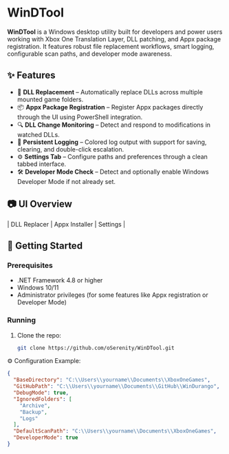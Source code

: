 # WinDTool

**WinDTool** is a Windows desktop utility built for developers and power users working with Xbox One Translation Layer, DLL patching, and Appx package registration. It features robust file replacement workflows, smart logging, configurable scan paths, and developer mode awareness.

## ✨ Features

- 🔁 **DLL Replacement** – Automatically replace DLLs across multiple mounted game folders.
- 📦 **Appx Package Registration** – Register Appx packages directly through the UI using PowerShell integration.
- 🔍 **DLL Change Monitoring** – Detect and respond to modifications in watched DLLs.
- 📝 **Persistent Logging** – Colored log output with support for saving, clearing, and double-click escalation.
- ⚙️ **Settings Tab** – Configure paths and preferences through a clean tabbed interface.
- 🛠️ **Developer Mode Check** – Detect and optionally enable Windows Developer Mode if not already set.

## 📷 UI Overview

| DLL Replacer | Appx Installer | Settings |

## 🚀 Getting Started

### Prerequisites

- .NET Framework 4.8 or higher
- Windows 10/11
- Administrator privileges (for some features like Appx registration or Developer Mode)

### Running

1. Clone the repo:
   ```bash
   git clone https://github.com/oSerenity/WinDTool.git
⚙️ Configuration Example:
```json
{
  "BaseDirectory": "C:\\Users\\yourname\\Documents\\XboxOneGames",
  "GitHubPath": "C:\\Users\\yourname\\Documents\\GitHub\\WinDurango",
  "DebugMode": true,
  "IgnoredFolders": [
    "Archive",
    "Backup",
    "Logs"
  ],
  "DefaultScanPath": "C:\\Users\\yourname\\Documents\\XboxOneGames",
  "DeveloperMode": true
}

